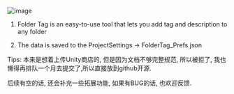 ![image](https://github.com/user-attachments/assets/97b9d19c-e6a6-4485-abc5-64affee7c3ae)

1. Folder Tag is an easy-to-use tool that lets you add tag and description to any folder

2. The data is saved to the ProjectSettings -> FolderTag_Prefs.json



Tips:
本来是想着上传Unity商店的, 但是因为文档不够完整规范, 所以被拒了, 我也懒得再排队一个月去提交了,所以直接放到github开源.

后续有空的话, 还会补充一些拓展功能, 如果有BUG的话, 也欢迎反馈.
